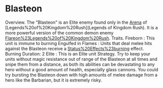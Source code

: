 # Blasteon

Overview.
The "Blasteon" is an Elite enemy found only in the [Arena](Arena) of [Legends%20of%20Kingdom%20Rush](Legends of Kingdom Rush). It is a more powerful version of the common demon enemy [Flareon%23Legends%20of%20Kingdom%20Rush](Flareon).
Traits.
 Fireborn : This unit is immune to burning
 Engulfed in Flames : Units that deal melee hits against the Blasteon receive a [Status%20Effects%23burning](burning) effect. Burning Duration: 2 
 Elite : This is an Elite unit
Strategy.
Try to keep your units without magic resistance out of range of the Blasteon at all times and snipe them from a distance, as both its abilities can be devastating to any hero without a good amount of health, especially glass cannons. You could try bursting the Blasteon down with high amounts of melee damage from a hero like the Barbarian, but it is extremely risky.